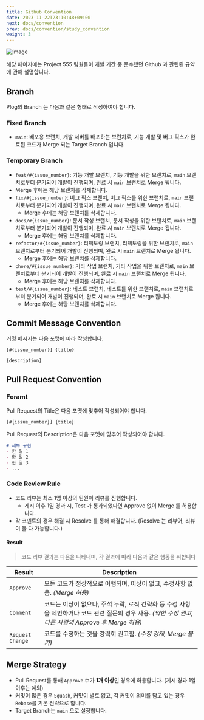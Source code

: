 ```yaml
---
title: Github Convention
date: 2023-11-22T23:10:48+09:00
next: docs/convention
prev: docs/convention/study_convention
weight: 3
---
```

![image](asset/images/git-merge.gif)

해당 페이지에는 Project 555 팀원들이 개발 기간 중 준수했던 Github 과 관련된 규약에 관해 설명합니다.

## Branch
Plog의 Branch 는 다음과 같은 형태로 작성하여야 합니다.

### Fixed Branch
- `main`: 배포용 브랜치, 개발 서버를 배포하는 브런치로, 기능 개발 및 버그 픽스가 완료된 코드가 Merge 되는 Target Branch 입니다.

### Temporary Branch
-  `feat/#{issue_number}`: 기능 개발 브랜치, 기능 개발을 위한 브랜치로, `main` 브랜치로부터 분기되어 개발이 진행되며, 완료 시 `main` 브랜치로 Merge 됩니다.
  - Merge 후에는 해당 브랜치를 삭제합니다.
- `fix/#{issue_number}`: 버그 픽스 브랜치, 버그 픽스를 위한 브랜치로, `main` 브랜치로부터 분기되어 개발이 진행되며, 완료 시 `main` 브랜치로 Merge 됩니다.
  - Merge 후에는 해당 브랜치를 삭제합니다.
- `docs/#{issue_number}`: 문서 작성 브랜치, 문서 작성을 위한 브랜치로, `main` 브랜치로부터 분기되어 개발이 진행되며, 완료 시 `main` 브랜치로 Merge 됩니다.
  - Merge 후에는 해당 브랜치를 삭제합니다.
- `refactor/#{issue_number}`: 리팩토링 브랜치, 리팩토링을 위한 브랜치로, `main` 브랜치로부터 분기되어 개발이 진행되며, 완료 시 `main` 브랜치로 Merge 됩니다.
  - Merge 후에는 해당 브랜치를 삭제합니다.
- `chore/#{issue_number}`: 기타 작업 브랜치, 기타 작업을 위한 브랜치로, `main` 브랜치로부터 분기되어 개발이 진행되며, 완료 시 `main` 브랜치로 Merge 됩니다.
  - Merge 후에는 해당 브랜치를 삭제합니다.
- `test/#{issue_number}`: 테스트 브랜치, 테스트를 위한 브랜치로, `main` 브랜치로부터 분기되어 개발이 진행되며, 완료 시 `main` 브랜치로 Merge 됩니다.
  - Merge 후에는 해당 브랜치를 삭제합니다.

## Commit Message Convention
커밋 메시지는 다음 포맷에 따라 작성합니다.
```
[#{issue_number}] {title}

{description}
```

## Pull Request Convention

### Foramt
Pull Request의 Title은 다음 포멧에 맞추어 작성되어야 합니다. 
```
[#{issue_number}] {title}
```

Pull Request의 Description은 다음 포멧에 맞추어 작성되어야 합니다. 
```md
# 세부 구현
- 한 일 1
- 한 일 2
- 한 일 3
- ...
```

###  Code Review Rule
- 코드 리뷰는 최소 1명 이상의 팀원이 리뷰를 진행합니다.
  - 게시 이후 1일 경과 시, Test 가 통과되었다면 Approve 없이 Merge 를 허용합니다.
- 각 코멘트의 경우 해결 시 Resolve 를 통해 해결합니다. (Resolve 는 리뷰어, 리뷰이 둘 다 가능합니다.)

#### Result
> 코드 리뷰 결과는 다음을 나타내며, 각 결과에 따라 다음과 같은 행동을 취합니다

|Result| Description                                                                                        |
|---|----------------------------------------------------------------------------------------------------|
|`Approve`| 모든 코드가 정상적으로 이행되며, 이상이 없고, 수정사항 없음. _(Merge 허용)_                                                   |
|`Comment`| 코드는 이상이 없으나, 주석 누락, 로직 간략화 등 수정 사항을 제안하거나 코드 관련 질문의 경우 사용. _(약한 수정 권고, 다른 사람의 Approve 후 Merge 허용)_ |
|`Request Change`| 코드를 수정하는 것을 강력히 권고함. _(수정 강제, Merge 불가)_                                                           |

## Merge Strategy
- Pull Request를 통해 `Approve` 수가 **1개 이상**인 경우에 허용합니다. (게시 경과 1일 이후는 예외)
- 커밋이 많은 경우 `Squash`, 커밋이 별로 없고, 각 커밋이 의미를 담고 있는 경우 `Rebase`를 기본 전략으로 합니다.
- Target Branch는 `main` 으로 설정합니다.